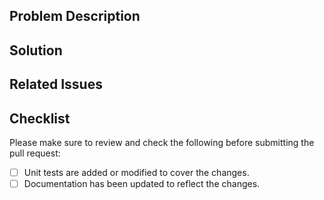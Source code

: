 ## Problem Description

<!-- Provide a brief overview of the changes introduced by this pull request. -->

## Solution

<!-- Describe the specific changes made in this pull request. -->

## Related Issues

<!-- If this pull request is related to any existing issues, reference them here using the GitHub issue syntax (e.g., "Fixes #123"). -->

## Checklist

Please make sure to review and check the following before submitting the pull request:

- [ ] Unit tests are added or modified to cover the changes.
- [ ] Documentation has been updated to reflect the changes.

<!-- Feel free to add any additional sections or checklist items specific to your project's needs. -->
